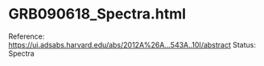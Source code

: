 # GRB090618_Spectra.html

Reference: https://ui.adsabs.harvard.edu/abs/2012A%26A...543A..10I/abstract
Status: Spectra